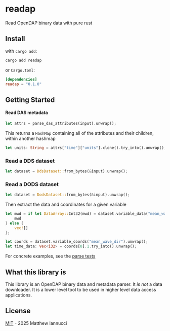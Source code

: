 # readap

Read OpenDAP binary data with pure rust

## Install

with `cargo add`: 

```bash
cargo add readap
```

or `Cargo.toml`: 

```toml
[dependencies]
readap = "0.1.0"
```

## Getting Started

#### Read DAS metadata

```rs
let attrs = parse_das_attributes(input).unwrap();
```

This returns a `HashMap` containing all of the attributes and their children, within another hashmap

```rs
let units: String = attrs["time"]["units"].clone().try_into().unwrap();
```

### Read a DDS dataset

```rs
let dataset = DdsDataset::from_bytes(&input).unwrap();
```

### Read a DODS dataset

```rs
let dataset = DodsDataset::from_bytes(&input).unwrap();
```

Then extract the data and coordinates for a given variable

```rs
let mwd = if let DataArray::Int32(mwd) = dataset.variable_data("mean_wave_dir").unwrap() {
   	mwd
} else {
    vec![]
};

let coords = dataset.variable_coords("mean_wave_dir").unwrap();
let time_data: Vec<i32> = coords[0].1.try_into().unwrap();
```

For concrete examples, see the [parse tests](tests/parse.rs)

## What this library is

This library is an OpenDAP binary data and metadata parser. It *is not* a data downloader. It is a lower level tool to be used in higher level data access applications. 

## License

[MIT](LICENSE) - 2025 Matthew Iannucci
